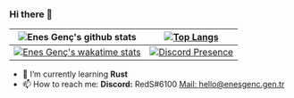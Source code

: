 ### Hi there 👋
| ![Enes Genç's github stats](https://github-readme-stats.vercel.app/api?username=enxg&show_icons=true&count_private=true&theme=radical) | [![Top Langs](https://github-readme-stats.vercel.app/api/top-langs/?username=enxg&langs_count=10&layout=compact&theme=radical)](https://github.com/enxg/) |
| ----------- | ----------- |
| [![Enes Genç's wakatime stats](https://github-readme-stats.vercel.app/api/wakatime?username=RedS&theme=radical)](https://wakatime.com/@RedS) | [![Discord Presence](https://lanyard-profile-readme.vercel.app/api/389383409430167562)](https://discord.com/users/389383409430167562) |


<!--
**RedS-DEV/RedS-DEV** is a ✨ _special_ ✨ repository because its `README.md` (this file) appears on your GitHub profile.

Here are some ideas to get you started:
-->

<!-- - 🔭 I’m currently working on [RedS-DEV/Portfolio](https://github.com/RedS-DEV/Portfolio) -->
- 🌱 I’m currently learning **Rust**
- 📫 How to reach me: **Discord:** RedS#6100 [Mail: hello@enesgenc.gen.tr](mailto:hello@enesgenc.gen.tr) 
<!-- - 👯 I’m looking to collaborate on ... 
- 🤔 I’m looking for help with ...
- 💬 Ask me about ... --->

<!--
- 😄 Pronouns: ...
- ⚡ Fun fact: ...

[![Readme Card](https://github-readme-stats.vercel.app/api/pin/?username=RedS-DEV&repo=Portfolio%theme=radical)](https://github.com/RedS-DEV/Portfolio)
